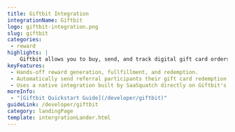```yaml
---
title: Giftbit Integration
integrationName: Giftbit
logo: giftbit-integration.png
slug: giftbit
categories: 
 - reward
highlights: |
    Giftbit allows you to buy, send, and track digital gift card orders. Referral SaaSquatch's Giftbit integration enables you to automatically reward your referral participants with gift cards.
keyFeatures:
 - Hands-off reward generation, fullfillment, and redemption.
 - Automatically send referral participants their gift card redemption codes by email.
 - Uses a native integration built by SaaSquatch directly on Giftbit's API
moreInfo:
 - "[Giftbit Quickstart Guide](/developer/giftbit)"
guideLink: /developer/giftbit
category: landingPage
template: intergrationLander.html
---
```

